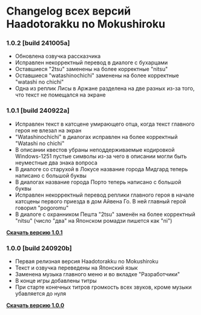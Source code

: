 # Changelog всех версий Haadotorakku no Mokushiroku

### 1.0.2 [build 241005a]

- Обновлена озвучка рассказчика
- Исправлен некорректный перевод в диалоге с бухарцами
- Оставшиеся "2tsu" заменены на более корректные "nitsu"
- Оставшиеся "watashinochichi" заменены на более корректные "watashi no chichi"
- Одна из реплик Лисы в Аржане разделена на две разных из-за того, что текст не помещался на экране

### 1.0.1 [build 240922a]

- Исправлен текст в катсцене умирающего отца, когда текст главного героя не влезал на экран
- "Watashinochichi" в диалогах исправлен на более корректный "Watashi no chichi"
- В описании квестов убраны неподдерживаемые кодировкой Windows-1251 пустые символы из-за чего в описании могли быть неуместные два знака вопроса
- В диалоге со старухой в Локусе название города Мидгард теперь написано с большой буквы
- В диалогах название города Порто теперь написано с большой буквы
- Исправлен некорректный перевод реплики главного героя в начале катсцены первого приезда в дом Айвена Го. В ней главный герой говорил "pogoromu"
- В диалоге с охранником Пешта "2tsu" заменён на более корректный "nitsu" (число "два" на Японском ромадзи пишется как "ni")

**[Скачать версию 1.0.1](https://github.com/stakanyash/Haadotorakku_no_Mokushiroku/releases/tag/1.0.1)**

### 1.0.0 [build 240920b]

- Первая релизная версия Haadotorakku no Mokushiroku
- Текст и озвучка переведены на Японский язык
- Заменена музыка главного меню и во вкладке "Разработчики"
- В конце игры добавлены титры
- При старте конечных титров громкость всех звуков, кроме музыки убавляется до нуля

**[Скачать версию 1.0.0](https://github.com/stakanyash/Haadotorakku_no_Mokushiroku/releases/tag/1.0)**
